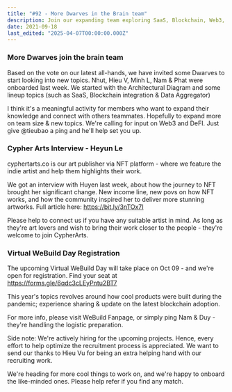 ```yaml
---
title: "#92 - More Dwarves in the Brain team"
description: Join our expanding team exploring SaaS, Blockchain, Web3, and DeFi topics, plus discover NFT artist stories and register for the Virtual WeBuild Day event.
date: 2021-09-18
last_edited: "2025-04-07T00:00:00.000Z"
---
```


### More Dwarves join the brain team

Based on the vote on our latest all-hands, we have invited some Dwarves to start looking into new topics. Nhut, Hieu V, Minh L, Nam & Phat were onboarded last week. We started with the Architectural Diagram and some lineup topics (such as SaaS, Blockchain integration & Data Aggregator)

I think it's a meaningful activity for members who want to expand their knowledge and connect with others teammates. Hopefully to expand more on team size & new topics. We're calling for input on Web3 and DeFI. Just give @tieubao a ping and he'll help set you up.

### Cypher Arts Interview - Heyun Le

cyphertarts.co is our art publisher via NFT platform - where we feature the indie artist and help them highlights their work.

We got an interview with Huyen last week, about how the journey to NFT brought her significant change. New income line, new povs on how NFT works, and how the community inspired her to deliver more stunning artworks. Full article here: <https://bit.ly/3nTOx7I>

Please help to connect us if you have any suitable artist in mind. As long as they're art lovers and wish to bring their work closer to the people - they're welcome to join CypherArts.

### Virtual WeBuild Day Registration

The upcoming Virtual WeBuild Day will take place on Oct 09 - and we're open for registration. Find your seat at <https://forms.gle/6qdc3cLEyPntu2BT7>

This year's topics revolves around how cool products were built during the pandemic; experience sharing & update on the latest blockchain adoption.

For more info, please visit WeBuild Fanpage, or simply ping Nam & Duy - they're handling the logistic preparation.

Side note: We're actively hiring for the upcoming projects. Hence, every effort to help optimize the recruitment process is appreciated. We want to send our thanks to Hieu Vu for being an extra helping hand with our recruiting work.

We're heading for more cool things to work on, and we're happy to onboard the like-minded ones. Please help refer if you find any match.
